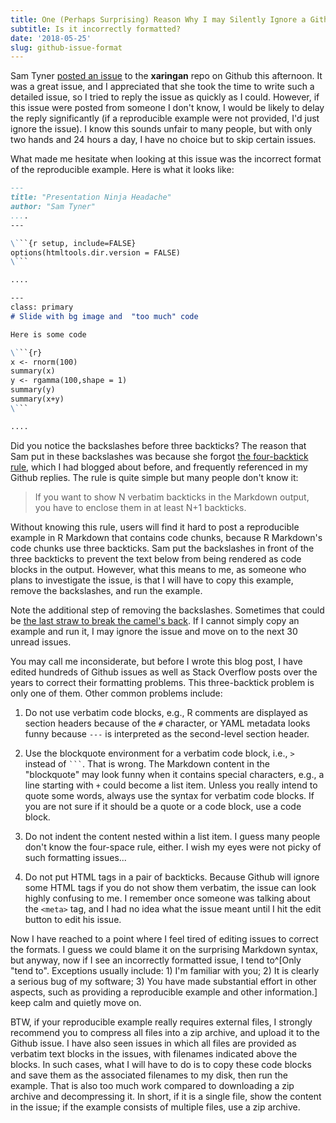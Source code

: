 ```yaml
---
title: One (Perhaps Surprising) Reason Why I may Silently Ignore a Github Issue
subtitle: Is it incorrectly formatted?
date: '2018-05-25'
slug: github-issue-format
---
```


Sam Tyner [posted an issue](https://github.com/yihui/xaringan/issues/142) to the **xaringan** repo on Github this afternoon. It was a great issue, and I appreciated that she took the time to write such a detailed issue, so I tried to reply the issue as quickly as I could. However, if this issue were posted from someone I don't know, I would be likely to delay the reply significantly (if a reproducible example were not provided, I'd just ignore the issue). I know this sounds unfair to many people, but with only two hands and 24 hours a day, I have no choice but to skip certain issues.

What made me hesitate when looking at this issue was the incorrect format of the reproducible example. Here is what it looks like:

````markdown
---
title: "Presentation Ninja Headache"
author: "Sam Tyner"
....
---

\```{r setup, include=FALSE}
options(htmltools.dir.version = FALSE)
\```

....

---
class: primary 
# Slide with bg image and  "too much" code

Here is some code 

\```{r}
x <- rnorm(100)
summary(x)
y <- rgamma(100,shape = 1)
summary(y)
summary(x+y)
\```

....
````

Did you notice the backslashes before three backticks? The reason that Sam put in these backslashes was because she forgot [the four-backtick rule](/en/2017/05/four-backticks-github/), which I had blogged about before, and frequently referenced in my Github replies. The rule is quite simple but many people don't know it:

> If you want to show N verbatim backticks in the Markdown output, you have to enclose them in at least N+1 backticks.

Without knowing this rule, users will find it hard to post a reproducible example in R Markdown that contains code chunks, because R Markdown's code chunks use three backticks. Sam put the backslashes in front of the three backticks to prevent the text below from being rendered as code blocks in the output. However, what this means to me, as someone who plans to investigate the issue, is that I will have to copy this example, remove the backslashes, and run the example.

Note the additional step of removing the backslashes. Sometimes that could be [the last straw to break the camel's back](https://en.wikipedia.org/wiki/Straw_that_broke_the_camel%27s_back). If I cannot simply copy an example and run it, I may ignore the issue and move on to the next 30 unread issues.

You may call me inconsiderate, but before I wrote this blog post, I have edited hundreds of Github issues as well as Stack Overflow posts over the years to correct their formatting problems. This three-backtick problem is only one of them. Other common problems include:

1. Do not use verbatim code blocks, e.g., R comments are displayed as section headers because of the `#` character, or YAML metadata looks funny because `---` is interpreted as the second-level section header.

1. Use the blockquote environment for a verbatim code block, i.e., `>` instead of ```` ``` ````. That is wrong. The Markdown content in the "blockquote" may look funny when it contains special characters, e.g., a line starting with `+` could become a list item. Unless you really intend to quote some words, always use the syntax for verbatim code blocks. If you are not sure if it should be a quote or a code block, use a code block.

1. Do not indent the content nested within a list item. I guess many people don't know the four-space rule, either. I wish my eyes were not picky of such formatting issues...

1. Do not put HTML tags in a pair of backticks. Because Github will ignore some HTML tags if you do not show them verbatim, the issue can look highly confusing to me. I remember once someone was talking about the `<meta>` tag, and I had no idea what the issue meant until I hit the edit button to edit his issue.

Now I have reached to a point where I feel tired of editing issues to correct the formats. I guess we could blame it on the surprising Markdown syntax, but anyway, now if I see an incorrectly formatted issue, I tend to^[Only "tend to". Exceptions usually include: 1) I'm familiar with you; 2) It is clearly a serious bug of my software; 3) You have made substantial effort in other aspects, such as providing a reproducible example and other information.] keep calm and quietly move on.

BTW, if your reproducible example really requires external files, I strongly recommend you to compress all files into a zip archive, and upload it to the Github issue. I have also seen issues in which all files are provided as verbatim text blocks in the issues, with filenames indicated above the blocks. In such cases, what I will have to do is to copy these code blocks and save them as the associated filenames to my disk, then run the example. That is also too much work compared to downloading a zip archive and decompressing it. In short, if it is a single file, show the content in the issue; if the example consists of multiple files, use a zip archive.
